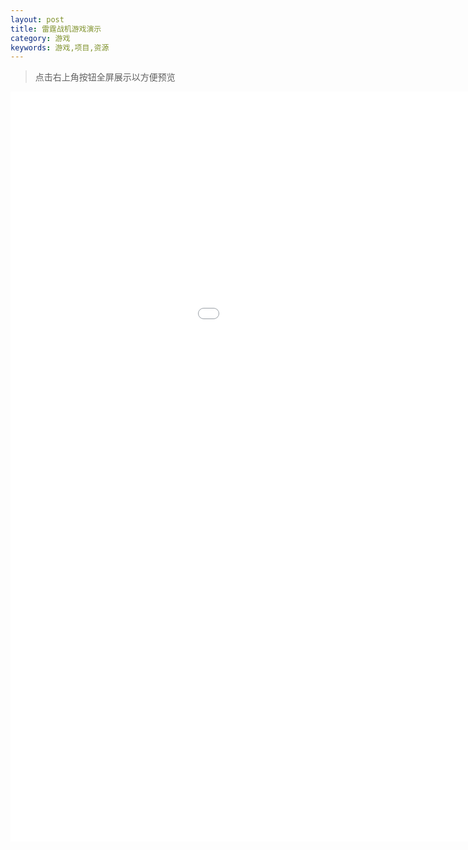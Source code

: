 ```yaml
---
layout: post
title: 雷霆战机游戏演示
category: 游戏
keywords: 游戏,项目,资源
---
```


> 点击右上角按钮全屏展示以方便预览

<iframe src="/assets/games/plane-fight-game/index.html" width="1200" height="1200" frameborder="0" scrolling="no"></iframe>
